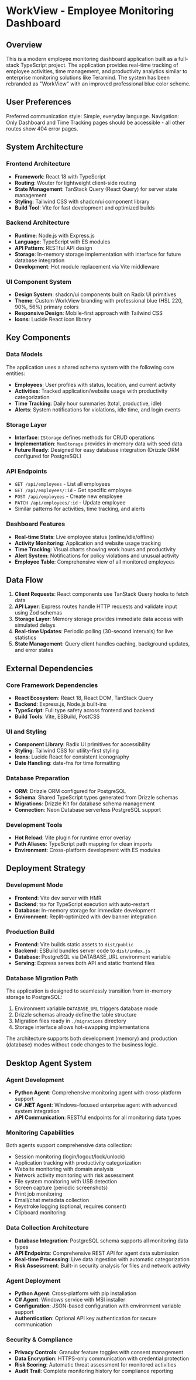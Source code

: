 # WorkView - Employee Monitoring Dashboard

## Overview

This is a modern employee monitoring dashboard application built as a full-stack TypeScript project. The application provides real-time tracking of employee activities, time management, and productivity analytics similar to enterprise monitoring solutions like Teramind. The system has been rebranded as "WorkView" with an improved professional blue color scheme.

## User Preferences

Preferred communication style: Simple, everyday language.
Navigation: Only Dashboard and Time Tracking pages should be accessible - all other routes show 404 error pages.

## System Architecture

### Frontend Architecture
- **Framework**: React 18 with TypeScript
- **Routing**: Wouter for lightweight client-side routing
- **State Management**: TanStack Query (React Query) for server state management
- **Styling**: Tailwind CSS with shadcn/ui component library
- **Build Tool**: Vite for fast development and optimized builds

### Backend Architecture
- **Runtime**: Node.js with Express.js
- **Language**: TypeScript with ES modules
- **API Pattern**: RESTful API design
- **Storage**: In-memory storage implementation with interface for future database integration
- **Development**: Hot module replacement via Vite middleware

### UI Component System
- **Design System**: shadcn/ui components built on Radix UI primitives
- **Theme**: Custom WorkView branding with professional blue (HSL 220, 90%, 56%) primary colors
- **Responsive Design**: Mobile-first approach with Tailwind CSS
- **Icons**: Lucide React icon library

## Key Components

### Data Models
The application uses a shared schema system with the following core entities:
- **Employees**: User profiles with status, location, and current activity
- **Activities**: Tracked application/website usage with productivity categorization
- **Time Tracking**: Daily hour summaries (total, productive, idle)
- **Alerts**: System notifications for violations, idle time, and login events

### Storage Layer
- **Interface**: `IStorage` defines methods for CRUD operations
- **Implementation**: `MemStorage` provides in-memory data with seed data
- **Future Ready**: Designed for easy database integration (Drizzle ORM configured for PostgreSQL)

### API Endpoints
- `GET /api/employees` - List all employees
- `GET /api/employees/:id` - Get specific employee
- `POST /api/employees` - Create new employee
- `PATCH /api/employees/:id` - Update employee
- Similar patterns for activities, time tracking, and alerts

### Dashboard Features
- **Real-time Stats**: Live employee status (online/idle/offline)
- **Activity Monitoring**: Application and website usage tracking
- **Time Tracking**: Visual charts showing work hours and productivity
- **Alert System**: Notifications for policy violations and unusual activity
- **Employee Table**: Comprehensive view of all monitored employees

## Data Flow

1. **Client Requests**: React components use TanStack Query hooks to fetch data
2. **API Layer**: Express routes handle HTTP requests and validate input using Zod schemas
3. **Storage Layer**: Memory storage provides immediate data access with simulated delays
4. **Real-time Updates**: Periodic polling (30-second intervals) for live statistics
5. **State Management**: Query client handles caching, background updates, and error states

## External Dependencies

### Core Framework Dependencies
- **React Ecosystem**: React 18, React DOM, TanStack Query
- **Backend**: Express.js, Node.js built-ins
- **TypeScript**: Full type safety across frontend and backend
- **Build Tools**: Vite, ESBuild, PostCSS

### UI and Styling
- **Component Library**: Radix UI primitives for accessibility
- **Styling**: Tailwind CSS for utility-first styling
- **Icons**: Lucide React for consistent iconography
- **Date Handling**: date-fns for time formatting

### Database Preparation
- **ORM**: Drizzle ORM configured for PostgreSQL
- **Schema**: Shared TypeScript types generated from Drizzle schemas
- **Migrations**: Drizzle Kit for database schema management
- **Connection**: Neon Database serverless PostgreSQL support

### Development Tools
- **Hot Reload**: Vite plugin for runtime error overlay
- **Path Aliases**: TypeScript path mapping for clean imports
- **Environment**: Cross-platform development with ES modules

## Deployment Strategy

### Development Mode
- **Frontend**: Vite dev server with HMR
- **Backend**: tsx for TypeScript execution with auto-restart
- **Database**: In-memory storage for immediate development
- **Environment**: Replit-optimized with dev banner integration

### Production Build
- **Frontend**: Vite builds static assets to `dist/public`
- **Backend**: ESBuild bundles server code to `dist/index.js`
- **Database**: PostgreSQL via DATABASE_URL environment variable
- **Serving**: Express serves both API and static frontend files

### Database Migration Path
The application is designed to seamlessly transition from in-memory storage to PostgreSQL:
1. Environment variable `DATABASE_URL` triggers database mode
2. Drizzle schemas already define the table structure
3. Migration files ready in `./migrations` directory
4. Storage interface allows hot-swapping implementations

The architecture supports both development (memory) and production (database) modes without code changes to the business logic.

## Desktop Agent System

### Agent Development
- **Python Agent**: Comprehensive monitoring agent with cross-platform support
- **C# .NET Agent**: Windows-focused enterprise agent with advanced system integration
- **API Communication**: RESTful endpoints for all monitoring data types

### Monitoring Capabilities
Both agents support comprehensive data collection:
- Session monitoring (login/logout/lock/unlock)
- Application tracking with productivity categorization
- Website monitoring with domain analysis
- Network activity monitoring with risk assessment
- File system monitoring with USB detection
- Screen capture (periodic screenshots)
- Print job monitoring
- Email/chat metadata collection
- Keystroke logging (optional, requires consent)
- Clipboard monitoring

### Data Collection Architecture
- **Database Integration**: PostgreSQL schema supports all monitoring data types
- **API Endpoints**: Comprehensive REST API for agent data submission
- **Real-time Processing**: Live data ingestion with automatic categorization
- **Risk Assessment**: Built-in security analysis for files and network activity

### Agent Deployment
- **Python Agent**: Cross-platform with pip installation
- **C# Agent**: Windows service with MSI installer
- **Configuration**: JSON-based configuration with environment variable support
- **Authentication**: Optional API key authentication for secure communication

### Security & Compliance
- **Privacy Controls**: Granular feature toggles with consent management
- **Data Encryption**: HTTPS-only communication with credential protection
- **Risk Scoring**: Automatic threat assessment for monitored activities
- **Audit Trail**: Complete monitoring history for compliance reporting